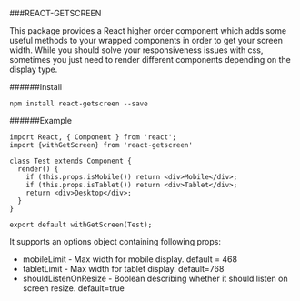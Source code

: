 ###REACT-GETSCREEN

This package provides a React higher order component which adds
some useful methods to your wrapped components in order to
get your screen width.
While you should solve your responsiveness issues with css,
sometimes you just need to render different components depending
on the display type.

######Install
```
npm install react-getscreen --save
```

######Example

```
import React, { Component } from 'react';
import {withGetScreen} from 'react-getscreen'

class Test extends Component {
  render() {
    if (this.props.isMobile()) return <div>Mobile</div>;
    if (this.props.isTablet()) return <div>Tablet</div>;
    return <div>Desktop</div>;
  }
}

export default withGetScreen(Test);
```

It supports an options object containing following props:
- mobileLimit - Max width for mobile display. default = 468
- tabletLimit - Max width for tablet display. default=768
- shouldListenOnResize - Boolean describing whether it should listen on screen resize. default=true


